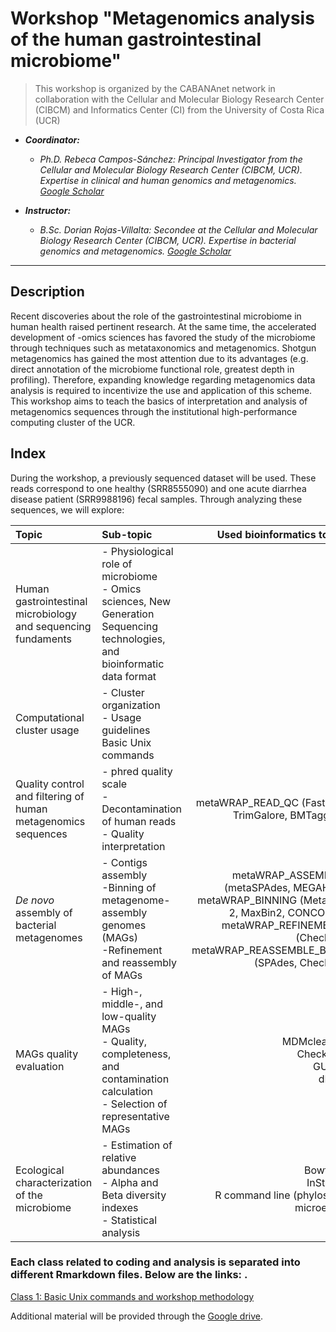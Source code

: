 Workshop "Metagenomics analysis of the human gastrointestinal microbiome" <a name="TOP"></a>
=====================

> This workshop is organized by the CABANAnet network in collaboration with the Cellular and Molecular Biology Research Center (CIBCM) and Informatics Center (CI) from the University of Costa Rica (UCR)

* <em> __Coordinator:__
  * Ph.D. Rebeca Campos-Sánchez: Principal Investigator from the Cellular and Molecular Biology Research Center (CIBCM, UCR). Expertise in clinical and human genomics and metagenomics. [Google Scholar](https://scholar.google.com/citations?user=5Jdh-RkAAAAJ&hl=en&oi=ao) 

* __Instructor:__
  * B.Sc. Dorian Rojas-Villalta: Secondee at the Cellular and Molecular Biology Research Center (CIBCM, UCR). Expertise in bacterial genomics and metagenomics. [Google Scholar](https://scholar.google.com/citations?user=kyLnECwAAAAJ&hl=en) </em>
- - - -
## Description

Recent discoveries about the role of the gastrointestinal microbiome in human health raised pertinent research. At the same time, the accelerated development of -omics sciences has favored the study of the microbiome through techniques such as metataxonomics and metagenomics. Shotgun metagenomics has gained the most attention due to its advantages (e.g. direct annotation of the microbiome functional role, greatest depth in profiling). Therefore, expanding knowledge regarding metagenomics data analysis is required to incentivize the use and application of this scheme. This workshop aims to teach the basics of interpretation and analysis of metagenomics sequences through the institutional high-performance computing cluster of the UCR. 

## Index
During the workshop, a previously sequenced dataset will be used. These reads correspond to one healthy (SRR8555090) and one acute diarrhea disease patient (SRR9988196) fecal samples. Through analyzing these sequences, we will explore: 


| Topic | Sub-topic | Used bioinformatics tools |
|:------|:--------|--------:|
|Human gastrointestinal microbiology and sequencing fundaments|- Physiological role of microbiome<br>- Omics sciences, New Generation Sequencing technologies, and bioinformatic data format|| 
|Computational cluster usage|- Cluster organization<br>- Usage guidelines<br> Basic Unix commands||
|Quality control and filtering of human metagenomics sequences|- phred quality scale<br>- Decontamination of human reads<br>- Quality interpretation|metaWRAP_READ_QC (FastQC, TrimGalore, BMTagger)|
|_De novo_ assembly of bacterial metagenomes|- Contigs assembly<br>-Binning of metagenome-assembly genomes (MAGs)<br>-Refinement and reassembly of MAGs|metaWRAP_ASSEMBLY (metaSPAdes, MEGAHIT)<br>metaWRAP_BINNING (MetaBat 2, MaxBin2, CONCOCT)<br>metaWRAP_REFINEMENT (CheckM)<br>metaWRAP_REASSEMBLE_BINS (SPAdes, CheckM)|
|MAGs quality evaluation|- High-, middle-, and low-quality MAGs<br>- Quality, completeness, and contamination calculation<br>- Selection of representative MAGs|MDMcleaner<br>CheckM2<br>GUNC<br>dRep|
|Ecological characterization of the microbiome|- Estimation of relative abundances<br>- Alpha and Beta diversity indexes<br>- Statistical analysis|Bowtie2<br>InStrain<br>R command line (phyloseq, microeco)|

### Each class related to coding and analysis is separated into different Rmarkdown files. Below are the links: .

[Class 1: Basic Unix commands and workshop methodology](docs/index.Rmd)


Additional material will be provided through the [Google drive](https://drive.google.com/drive/folders/1GJg8bVriWXvrmJ6LAp1R9m4SdZDVOEXl?usp=sharing). 
